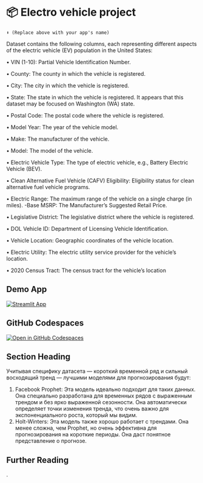 # 📦 Electro vehicle project
```
⬆️ (Replace above with your app's name)
```

Dataset contains the following columns, each representing different aspects of the electric vehicle (EV) population in the United States:

•	VIN (1-10): Partial Vehicle Identification Number.

•	County: The county in which the vehicle is registered.

•	City: The city in which the vehicle is registered.

•	State: The state in which the vehicle is registered. It appears that this dataset may be focused on Washington (WA) state.

•	Postal Code: The postal code where the vehicle is registered.

•	Model Year: The year of the vehicle model.

•	Make: The manufacturer of the vehicle.

•	Model: The model of the vehicle.

•	Electric Vehicle Type: The type of electric vehicle, e.g., Battery Electric Vehicle (BEV).

•	Clean Alternative Fuel Vehicle (CAFV) Eligibility: Eligibility status for clean alternative fuel vehicle programs.

•	Electric Range: The maximum range of the vehicle on a single charge (in miles). -Base MSRP: The Manufacturer’s Suggested Retail Price.

•	Legislative District: The legislative district where the vehicle is registered.

•	DOL Vehicle ID: Department of Licensing Vehicle Identification.

•	Vehicle Location: Geographic coordinates of the vehicle location.

•	Electric Utility: The electric utility service provider for the vehicle’s location.

•	2020 Census Tract: The census tract for the vehicle’s location

## Demo App

[![Streamlit App](https://static.streamlit.io/badges/streamlit_badge_black_white.svg)](https://app-starter-kit.streamlit.app/)

## GitHub Codespaces

[![Open in GitHub Codespaces](https://github.com/codespaces/badge.svg)](https://codespaces.new/streamlit/app-starter-kit?quickstart=1)

## Section Heading

Учитывая специфику датасета — короткий временной ряд и сильный восходящий тренд — лучшими моделями для прогнозирования будут:
1.	Facebook Prophet: Эта модель идеально подходит для таких данных. Она специально разработана для временных рядов с выраженным трендом и без ярко выраженной сезонности. Она автоматически определяет точки изменения тренда, что очень важно для экспоненциального роста, который мы видим.
2.	Holt-Winters: Эта модель также хорошо работает с трендами. Она менее сложна, чем Prophet, но очень эффективна для прогнозирования на короткие периоды. Она даст   понятное представление о прогнозе.


## Further Reading

.
